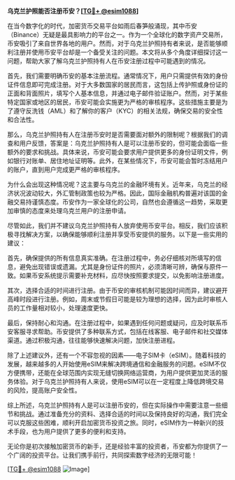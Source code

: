 **乌克兰护照能否注册币安？[[TG💪+ @esim1088](https://t.me/s/esim1088)]**

在当今数字化的时代，加密货币交易平台如雨后春笋般涌现，其中币安（Binance）无疑是最具影响力的平台之一。作为一个全球化的数字资产交易所，币安吸引了来自世界各地的用户。然而，对于乌克兰护照持有者来说，是否能够顺利注册并使用币安平台却是一个备受关注的问题。本文将从多个角度详细探讨这一问题，帮助大家了解乌克兰护照持有人在币安注册过程中可能遇到的情况。

首先，我们需要明确币安的基本注册流程。通常情况下，用户只需提供有效的身份证件信息即可完成注册。对于大多数国家的居民而言，这包括上传护照或身份证的正面和背面照片，填写个人基本信息，并通过电子邮件验证账户。然而，对于某些特定国家或地区的居民，币安可能会实施更为严格的审核程序。这些措施主要是为了遵守反洗钱（AML）和了解你的客户（KYC）的相关法规，确保交易的安全性和合法性。

那么，乌克兰护照持有人在注册币安时是否需要面对额外的限制呢？根据我们的调查和用户反馈，答案是：乌克兰护照持有人是可以注册币安的，但可能会面临一些额外的要求和挑战。具体来说，币安可能会要求用户提供更多的身份证明文件，例如银行对账单、居住地址证明等。此外，在某些情况下，币安可能会暂时冻结用户的账户，直到用户完成更严格的审核程序。

为什么会出现这种情况呢？这主要与乌克兰的金融环境有关。近年来，乌克兰的经济状况波动较大，外汇管制政策也较为严格。因此，国际金融机构普遍对该国的金融交易持谨慎态度。币安作为一家全球化的公司，自然也会遵循这一趋势，采取更加审慎的态度来处理乌克兰用户的注册申请。

尽管如此，我们并不建议乌克兰护照持有人放弃使用币安平台。相反，我们应该积极寻找解决方案，以确保能够顺利注册并享受币安提供的服务。以下是一些实用的建议：

首先，确保提供的所有信息真实准确。在注册过程中，务必仔细核对所填写的信息，避免出现错误或遗漏。尤其是身份证件的照片，必须清晰可辨，确保与原件一致。如果币安系统提示需要补充材料，应尽快按照要求提交，以免影响注册进度。

其次，选择合适的时间进行注册。由于币安的审核机制可能因时间而异，建议避开高峰时段进行注册。例如，周末或节假日可能是较为理想的选择，因为此时审核人员的工作量相对较小，处理速度更快。

最后，保持耐心和沟通。在注册过程中，如果遇到任何问题或疑问，应及时联系币安客服寻求帮助。币安提供了多种联系方式，包括在线客服、电子邮件和社交媒体渠道。通过积极沟通，往往能够快速解决问题，加快注册进程。

除了上述建议外，还有一个不容忽视的因素——电子SIM卡（eSIM）。随着科技的发展，越来越多的人开始使用eSIM来解决跨境通信和金融服务的问题。eSIM不仅方便携带，还能在全球范围内实现无缝切换网络运营商，为用户提供更加灵活的服务体验。对于乌克兰护照持有人来说，使用eSIM可以在一定程度上降低跨境交易的风险，提高账户安全性。

综上所述，乌克兰护照持有人是可以注册币安的，但在实际操作中需要注意一些细节和挑战。通过准备充分的资料、选择合适的时间以及保持良好的沟通，我们完全可以克服这些困难，顺利开启加密货币投资之旅。同时，eSIM作为一种新兴的技术手段，也为用户提供了更多的便利和支持。

无论你是初次接触加密货币的新手，还是经验丰富的投资者，币安都为你提供了一个广阔的投资平台。让我们携手前行，共同探索数字经济的无限可能！

[[TG💪+ @esim1088](https://t.me/s/esim1088) ![Image](https://i.postimg.cc/4NQfJmqS/Snipaste-2025-05-13-00-14-12.png)]